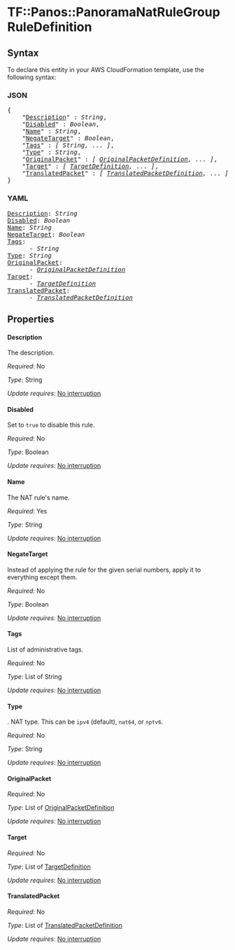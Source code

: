 # TF::Panos::PanoramaNatRuleGroup RuleDefinition

## Syntax

To declare this entity in your AWS CloudFormation template, use the following syntax:

### JSON

<pre>
{
    "<a href="#description" title="Description">Description</a>" : <i>String</i>,
    "<a href="#disabled" title="Disabled">Disabled</a>" : <i>Boolean</i>,
    "<a href="#name" title="Name">Name</a>" : <i>String</i>,
    "<a href="#negatetarget" title="NegateTarget">NegateTarget</a>" : <i>Boolean</i>,
    "<a href="#tags" title="Tags">Tags</a>" : <i>[ String, ... ]</i>,
    "<a href="#type" title="Type">Type</a>" : <i>String</i>,
    "<a href="#originalpacket" title="OriginalPacket">OriginalPacket</a>" : <i>[ <a href="originalpacketdefinition.md">OriginalPacketDefinition</a>, ... ]</i>,
    "<a href="#target" title="Target">Target</a>" : <i>[ <a href="targetdefinition.md">TargetDefinition</a>, ... ]</i>,
    "<a href="#translatedpacket" title="TranslatedPacket">TranslatedPacket</a>" : <i>[ <a href="translatedpacketdefinition.md">TranslatedPacketDefinition</a>, ... ]</i>
}
</pre>

### YAML

<pre>
<a href="#description" title="Description">Description</a>: <i>String</i>
<a href="#disabled" title="Disabled">Disabled</a>: <i>Boolean</i>
<a href="#name" title="Name">Name</a>: <i>String</i>
<a href="#negatetarget" title="NegateTarget">NegateTarget</a>: <i>Boolean</i>
<a href="#tags" title="Tags">Tags</a>: <i>
      - String</i>
<a href="#type" title="Type">Type</a>: <i>String</i>
<a href="#originalpacket" title="OriginalPacket">OriginalPacket</a>: <i>
      - <a href="originalpacketdefinition.md">OriginalPacketDefinition</a></i>
<a href="#target" title="Target">Target</a>: <i>
      - <a href="targetdefinition.md">TargetDefinition</a></i>
<a href="#translatedpacket" title="TranslatedPacket">TranslatedPacket</a>: <i>
      - <a href="translatedpacketdefinition.md">TranslatedPacketDefinition</a></i>
</pre>

## Properties

#### Description

The description.

_Required_: No

_Type_: String

_Update requires_: [No interruption](https://docs.aws.amazon.com/AWSCloudFormation/latest/UserGuide/using-cfn-updating-stacks-update-behaviors.html#update-no-interrupt)

#### Disabled

Set to `true` to disable this rule.

_Required_: No

_Type_: Boolean

_Update requires_: [No interruption](https://docs.aws.amazon.com/AWSCloudFormation/latest/UserGuide/using-cfn-updating-stacks-update-behaviors.html#update-no-interrupt)

#### Name

The NAT rule's name.

_Required_: Yes

_Type_: String

_Update requires_: [No interruption](https://docs.aws.amazon.com/AWSCloudFormation/latest/UserGuide/using-cfn-updating-stacks-update-behaviors.html#update-no-interrupt)

#### NegateTarget

Instead of applying the rule for the
given serial numbers, apply it to everything except them.

_Required_: No

_Type_: Boolean

_Update requires_: [No interruption](https://docs.aws.amazon.com/AWSCloudFormation/latest/UserGuide/using-cfn-updating-stacks-update-behaviors.html#update-no-interrupt)

#### Tags

List of administrative tags.

_Required_: No

_Type_: List of String

_Update requires_: [No interruption](https://docs.aws.amazon.com/AWSCloudFormation/latest/UserGuide/using-cfn-updating-stacks-update-behaviors.html#update-no-interrupt)

#### Type

. NAT type.  This can be `ipv4` (default), `nat64`, or
`nptv6`.

_Required_: No

_Type_: String

_Update requires_: [No interruption](https://docs.aws.amazon.com/AWSCloudFormation/latest/UserGuide/using-cfn-updating-stacks-update-behaviors.html#update-no-interrupt)

#### OriginalPacket

_Required_: No

_Type_: List of <a href="originalpacketdefinition.md">OriginalPacketDefinition</a>

_Update requires_: [No interruption](https://docs.aws.amazon.com/AWSCloudFormation/latest/UserGuide/using-cfn-updating-stacks-update-behaviors.html#update-no-interrupt)

#### Target

_Required_: No

_Type_: List of <a href="targetdefinition.md">TargetDefinition</a>

_Update requires_: [No interruption](https://docs.aws.amazon.com/AWSCloudFormation/latest/UserGuide/using-cfn-updating-stacks-update-behaviors.html#update-no-interrupt)

#### TranslatedPacket

_Required_: No

_Type_: List of <a href="translatedpacketdefinition.md">TranslatedPacketDefinition</a>

_Update requires_: [No interruption](https://docs.aws.amazon.com/AWSCloudFormation/latest/UserGuide/using-cfn-updating-stacks-update-behaviors.html#update-no-interrupt)

